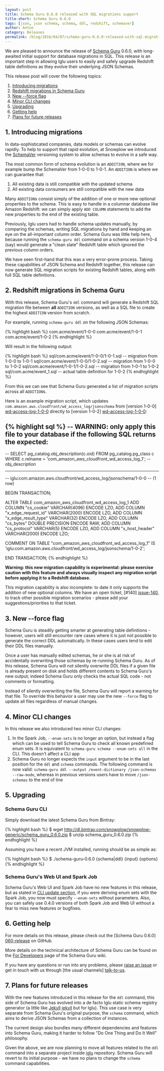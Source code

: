 ```yaml
---
layout: post
title: Schema Guru 0.6.0 released with SQL migrations support
title-short: Schema Guru 0.6.0
tags: [json, json schema, schema, ddl, redshift, schemaver]
author: Anton
category: Releases
permalink: /blog/2016/04/07/schema-guru-0.6.0-released-with-sql-migrations-support
---
```


We are pleased to announce the release of [Schema Guru][repo] 0.6.0, with long-awaited initial support for database migrations in SQL. This release is an important step in allowing Iglu users to easily and safely upgrade Redshift table definitions as they evolve their underlying JSON Schemas.

This release post will cover the following topics:

1. [Introducing migrations](/blog/2016/04/07/schema-guru-0.6.0-released-with-sql-migrations-support/#migrations)
2. [Redshift migrations in Schema Guru](/blog/2016/04/07/schema-guru-0.6.0-released-with-sql-migrations-support/#implementation)
3. [New --force flag](/blog/2016/04/07/schema-guru-0.6.0-released-with-sql-migrations-support/#force)
4. [Minor CLI changes](/blog/2016/04/07/schema-guru-0.6.0-released-with-sql-migrations-support/#cli)
5. [Upgrading](/blog/2016/04/07/schema-guru-0.6.0-released-with-sql-migrations-support/#upgrading)
6. [Getting help](/blog/2016/04/07/schema-guru-0.6.0-released-with-sql-migrations-support/#help)
7. [Plans for future releases](/blog/2016/04/07/schema-guru-0.6.0-released-with-sql-migrations-support/#roadmap)

<!--more-->

<h2 id="migrations">1. Introducing migrations</h2>

In data-sophisticated companies, data models or schemas can evolve rapidly. To help to support that rapid evolution, at Snowplow we introduced the [SchemaVer][schemaver] versioning system to allow schemas to evolve in a safe way.

The most common form of schema evolution is an `ADDITION`, where we for example bump the SchemaVer from 1-0-0 to 1-0-1. An `ADDITION` is where we can guarantee that:

1. All existing data is still compatible with the updated schema
2. All existing data consumers are still compatible with the new data

Many `ADDITION`s consist simply of the addition of one or more new optional properties to the schema. This is easy to handle in a columnar database like Amazon Redshift: we can simply apply `ADD COLUMN` statements to add the new properties to the end of the existing table.

Previously, Iglu users had to handle schema updates manually, by comparing the schemas, writing SQL migrations by hand and keeping an eye on the all-important column order. Schema Guru was little help here, because running the `schema-guru ddl` command on a schema version 1-0-4 (say) would generate a "clean slate" Redshift table which ignored the previous column orders.

We have seen first-hand that this was a very error-prone process. Taking these capabilities of JSON Schema and Redshift together, this release can now generate SQL migration scripts for existing Redshift tables, along with full SQL table definitions.

<h2 id="implementation">2. Redshift migrations in Schema Guru</h2>

With this release, Schema Guru's `ddl` command will generate a Redshift SQL migration file between **all** `ADDITION` versions, as well as a SQL file to create the highest `ADDITION` version from scratch.

For example, running `schema-guru ddl` on the following JSON Schemas:

{% highlight bash %}
com.acme/event/1-0-0
com.acme/event/1-0-1
com.acme/event/1-0-2
{% endhighlight %}

Will result in the following output:

{% highlight bash %}
sql/com.acme/event/1-0-0/1-0-1.sql  -- migration from 1-0-0 to 1-0-1
sql/com.acme/event/1-0-0/1-0-2.sql  -- migration from 1-0-0 to 1-0-2
sql/com.acme/event/1-0-1/1-0-2.sql  -- migration from 1-0-1 to 1-0-2
sql/com.acme/event_1.sql            -- actual table definition for 1-0-2
{% endhighlight %}

From this we can see that Schema Guru generated a list of migration scripts across all `ADDITION`s.

Here is an example migration script, which updates `com.amazon.aws.cloudfront/wd_access_log/jsonschema` from [version 1-0-0] [wd-access-log-1-0-0] directly to [version 1-0-2] [wd-access-log-1-0-0]:

{% highlight sql %}
-- WARNING: only apply this file to your database if the following SQL returns the expected:
--
-- SELECT pg_catalog.obj_description(c.oid) FROM pg_catalog.pg_class c WHERE c.relname = 'com_amazon_aws_cloudfront_wd_access_log_1';
--  obj_description
-- -----------------
--  iglu:com.amazon.aws.cloudfront/wd_access_log/jsonschema/1-0-0
-- (1 row)

BEGIN TRANSACTION;

  ALTER TABLE com_amazon_aws_cloudfront_wd_access_log_1
    ADD COLUMN "cs_cookie"          VARCHAR(4096)    ENCODE LZO,
    ADD COLUMN "x_edge_request_id"  VARCHAR(2000)    ENCODE LZO,
    ADD COLUMN "x_edge_result_type" VARCHAR(32)      ENCODE LZO,
    ADD COLUMN "cs_bytes"           DOUBLE PRECISION ENCODE RAW,
    ADD COLUMN "cs_protocol"        VARCHAR(5)       ENCODE LZO,
    ADD COLUMN "x_host_header"      VARCHAR(2000)    ENCODE LZO;

  COMMENT ON TABLE "com_amazon_aws_cloudfront_wd_access_log_1" IS 'iglu:com.amazon.aws.cloudfront/wd_access_log/jsonschema/1-0-2';

END TRANSACTION; 
{% endhighlight %}

**Warning: this new migration capability is experimental: please exercise caution with this feature and always visually inspect any migration script before applying it to a Redshift database.**

This migration capability is also incomplete: to date it only supports the addition of new optional columns. We have an open ticket, [#140] [issue-140], to track other possible migration scenarios - please add your suggestions/priorities to that ticket.

<h2 id="force">3. New --force flag</h2>

Schema Guru is steadily getting smarter at generating table definitions - however, users will still encounter rare cases where it is just not possible to generate the correct DDL automatically. In these cases users tend to edit their DDL files manually.

Once a user has manually edited schemas, he or she is at risk of accidentally overwriting those schemas by re-running Schema Guru. As of this release, Schema Guru will not silently overwrite DDL files if a given file is already present on disk and holds different contents to Schema Guru's new output; indeed Schema Guru only checks the actual SQL code - not comments or formatting.

Instead of silently overwriting the file, Schema Guru will report a warning for that file. To override this behavior a user may use the new `--force` flag to update all files regardless of manual changes.

<h2 id="cli">4. Minor CLI changes</h2>

In this release we also introduced two minor CLI changes:

1. In the Spark Job, `--enum-sets` is no longer an option, but instead a flag which can be used to tell Schema Guru to check all known predefined enum sets. It is equivalent to `schema-guru schema --enum-sets all` in the CLI. This doesn't affect a CLI app
2. Schema Guru no longer expects the `input` argument to be in the last position for the `ddl` and `schema` commands. The following command is now valid: `schema-guru ddl --output /event-dictionary /json-schemas --raw-mode`, whereas in previous versions users have to move `/json-schemas` to the end of line

<h2 id="upgrading">5. Upgrading</h2>

<h3>Schema Guru CLI</h3>

Simply download the latest Schema Guru from Bintray:

{% highlight bash %}
$ wget http://dl.bintray.com/snowplow/snowplow-generic/schema_guru_0.6.0.zip
$ unzip schema_guru_0.6.0.zip
{% endhighlight %}

Assuming you have a recent JVM installed, running should be as simple as:

{% highlight bash %}
$ ./schema-guru-0.6.0 {schema|ddl} {input} {options}
{% endhighlight %}

<h3>Schema Guru's Web UI and Spark Job</h3>

Schema Guru's Web UI and Spark Job have no new features in this release, but as stated in [CLI update section][cli], if you were deriving enum sets with the Spark Job, you now must specify `--enum-sets` without parameters. Also, you can safely use 0.4.0 versions of both Spark Job and Web UI without a fear to miss new features or bugfixes.

<h2 id="help">6. Getting help</a></h2>

For more details on this release, please check out the [Schema Guru 0.6.0] [060-release] on GitHub.

More details on the technical architecture of Schema Guru can be found on the [For Developers][for-developers] page of the Schema Guru wiki.

If you have any questions or run into any problems, please [raise an issue][issues] or get in touch with us through [the usual channels] [talk-to-us].

<h2 id="roadmap">7. Plans for future releases</a></h2>

With the new features introduced in this release for the `ddl` command, this side of Schema Guru has evolved into a de facto Iglu static schema registry generator (a little like [Jekyll] [jekyll] but for Iglu). This use case is very separate from Schema Guru's original purpose, the `schema` command, which aims to derive JSON Schemas from a collection of instances.

The current design also bundles many different dependencies and features into Schema Guru, making it harder to follow "Do One Thing and Do It Well" philosophy.

Given the above, we are now planning to move all features related to the `ddl` command into a separate project inside [iglu][iglu-repo] repository. Schema Guru will revert to its initial purpose - we have no plans to change the `schema` command capabilities.

[cli]: /blog/2016/04/07/schema-guru-0.6.0-released-with-sql-migrations-support/#cli
[schemaver]: http://snowplowanalytics.com/blog/2014/05/13/introducing-schemaver-for-semantic-versioning-of-schemas/
[iglu-repo]: http://github.com/snowplow/iglu

[for-developers]: https://github.com/snowplow/schema-guru/wiki/For-developers
[repo]: https://github.com/snowplow/schema-guru
[issues]: https://github.com/snowplow/schema-guru/issues
[060-release]: https://github.com/snowplow/schema-guru/releases/tag/0.6.0
[talk-to-us]: https://github.com/snowplow/snowplow/wiki/Talk-to-us

[wd-access-log-1-0-0]: http://www.iglucentral.com/schemas/com.amazon.aws.cloudfront/wd_access_log/jsonschema/1-0-0
[wd-access-log-1-0-2]: http://www.iglucentral.com/schemas/com.amazon.aws.cloudfront/wd_access_log/jsonschema/1-0-2
[issue-140]: https://github.com/snowplow/schema-guru/issues/140

[jekyll]: https://jekyllrb.com/
